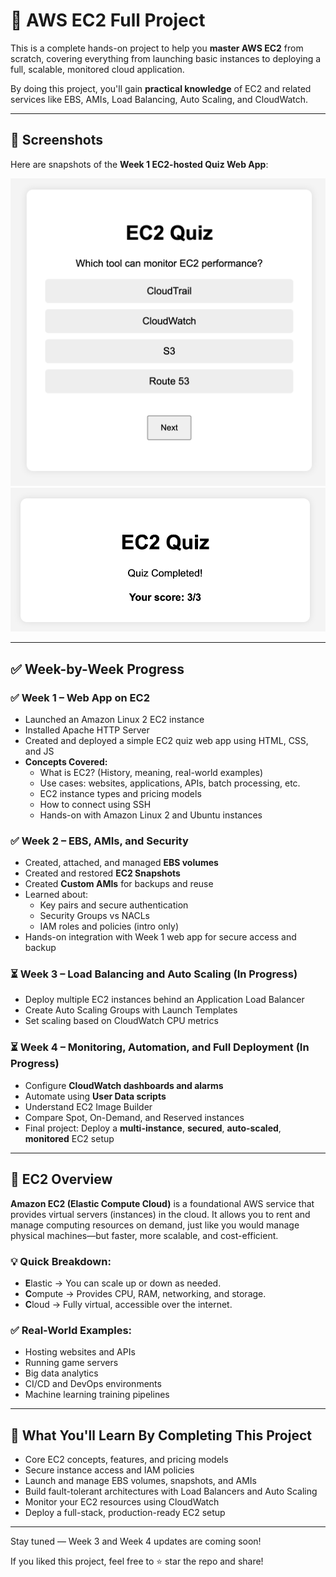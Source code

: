 # 🚀 AWS EC2 Full Project

This is a complete hands-on project to help you **master AWS EC2** from scratch, covering everything from launching basic instances to deploying a full, scalable, monitored cloud application.

By doing this project, you'll gain **practical knowledge** of EC2 and related services like EBS, AMIs, Load Balancing, Auto Scaling, and CloudWatch.

---

## 📸 Screenshots

Here are snapshots of the **Week 1 EC2-hosted Quiz Web App**:

![Quiz App](./images/01.png)
![Final Look](./images/02.png)

---

## ✅ Week-by-Week Progress

### ✅ Week 1 – Web App on EC2

- Launched an Amazon Linux 2 EC2 instance
- Installed Apache HTTP Server
- Created and deployed a simple EC2 quiz web app using HTML, CSS, and JS
- **Concepts Covered:**
  - What is EC2? (History, meaning, real-world examples)
  - Use cases: websites, applications, APIs, batch processing, etc.
  - EC2 instance types and pricing models
  - How to connect using SSH
  - Hands-on with Amazon Linux 2 and Ubuntu instances

### ✅ Week 2 – EBS, AMIs, and Security

- Created, attached, and managed **EBS volumes**
- Created and restored **EC2 Snapshots**
- Created **Custom AMIs** for backups and reuse
- Learned about:
  - Key pairs and secure authentication
  - Security Groups vs NACLs
  - IAM roles and policies (intro only)
- Hands-on integration with Week 1 web app for secure access and backup

### ⏳ Week 3 – Load Balancing and Auto Scaling (In Progress)

- Deploy multiple EC2 instances behind an Application Load Balancer
- Create Auto Scaling Groups with Launch Templates
- Set scaling based on CloudWatch CPU metrics

### ⏳ Week 4 – Monitoring, Automation, and Full Deployment (In Progress)

- Configure **CloudWatch dashboards and alarms**
- Automate using **User Data scripts**
- Understand EC2 Image Builder
- Compare Spot, On-Demand, and Reserved instances
- Final project: Deploy a **multi-instance**, **secured**, **auto-scaled**, **monitored** EC2 setup

---

## 📘 EC2 Overview

**Amazon EC2 (Elastic Compute Cloud)** is a foundational AWS service that provides virtual servers (instances) in the cloud. It allows you to rent and manage computing resources on demand, just like you would manage physical machines—but faster, more scalable, and cost-efficient.

### 💡 Quick Breakdown:
- **E**lastic → You can scale up or down as needed.
- **C**ompute → Provides CPU, RAM, networking, and storage.
- **C**loud → Fully virtual, accessible over the internet.

### ✅ Real-World Examples:
- Hosting websites and APIs
- Running game servers
- Big data analytics
- CI/CD and DevOps environments
- Machine learning training pipelines

---

## 🎯 What You'll Learn By Completing This Project

- Core EC2 concepts, features, and pricing models
- Secure instance access and IAM policies
- Launch and manage EBS volumes, snapshots, and AMIs
- Build fault-tolerant architectures with Load Balancers and Auto Scaling
- Monitor your EC2 resources using CloudWatch
- Deploy a full-stack, production-ready EC2 setup

---

Stay tuned — Week 3 and Week 4 updates are coming soon!

If you liked this project, feel free to ⭐ star the repo and share!


